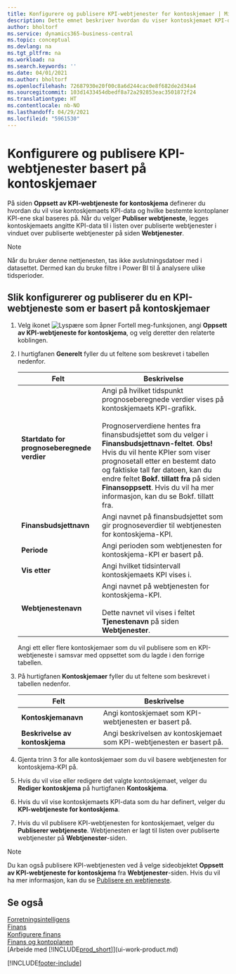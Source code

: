```yaml
---
title: Konfigurere og publisere KPI-webtjenester for kontoskjemaer | Microsoft Docs
description: Dette emnet beskriver hvordan du viser kontoskjemaet KPI-data som er basert på bestemte kontoskjemaer.
author: bholtorf
ms.service: dynamics365-business-central
ms.topic: conceptual
ms.devlang: na
ms.tgt_pltfrm: na
ms.workload: na
ms.search.keywords: ''
ms.date: 04/01/2021
ms.author: bholtorf
ms.openlocfilehash: 72687930e20f00c8a6d244cac0e8f682de2d34a4
ms.sourcegitcommit: 103d1433454dbedf8a72a292853eac3501872f24
ms.translationtype: HT
ms.contentlocale: nb-NO
ms.lasthandoff: 04/29/2021
ms.locfileid: "5961530"
---
```

# <a name="set-up-and-publish-kpi-web-services-based-on-account-schedules"></a>Konfigurere og publisere KPI-webtjenester basert på kontoskjemaer
På siden **Oppsett av KPI-webtjeneste for kontoskjema** definerer du hvordan du vil vise kontoskjemaets KPI-data og hvilke bestemte kontoplaner KPI-ene skal baseres på. Når du velger **Publiser webtjeneste**, legges kontoskjemaets angitte KPI-data til i listen over publiserte webtjenester i vinduet over publiserte webtjenester på siden **Webtjenester**.  

> [!NOTE]
> Når du bruker denne nettjenesten, tas ikke avslutningsdatoer med i datasettet. Dermed kan du bruke filtre i Power BI til å analysere ulike tidsperioder.

## <a name="to-set-up-and-publish-a-kpi-web-service-that-is-based-on-account-schedules"></a>Slik konfigurerer og publiserer du en KPI-webtjeneste som er basert på kontoskjemaer  
1.  Velg ikonet ![Lyspære som åpner Fortell meg-funksjonen](media/ui-search/search_small.png "Fortell hva du vil gjøre"), angi **Oppsett av KPI-webtjeneste for kontoskjema**, og velg deretter den relaterte koblingen.  
2.  I hurtigfanen **Generelt** fyller du ut feltene som beskrevet i tabellen nedenfor.  

    |Felt|Beskrivelse|  
    |---------------------------------|---------------------------------------|  
    |**Startdato for prognoseberegnede verdier**|Angi på hvilket tidspunkt prognoseberegnede verdier vises på kontoskjemaets KPI-grafikk.<br /><br /> Prognoserverdiene hentes fra finansbudsjettet som du velger i **Finansbudsjettnavn-feltet**. **Obs!** Hvis du vil hente KPIer som viser prognosetall etter en bestemt dato og faktiske tall før datoen, kan du endre feltet **Bokf. tillatt fra** på siden **Finansoppsett**. Hvis du vil ha mer informasjon, kan du se Bokf. tillatt fra.|  
    |**Finansbudsjettnavn**|Angi navnet på finansbudsjettet som gir prognoseverdier til webtjenesten for kontoskjema-KPI.|  
    |**Periode**|Angi perioden som webtjenesten for kontoskjema-KPI er basert på.|  
    |**Vis etter**|Angi hvilket tidsintervall kontoskjemaets KPI vises i.|  
    |**Webtjenestenavn**|Angi navnet på webtjenesten for kontoskjema-KPI.<br /><br /> Dette navnet vil vises i feltet **Tjenestenavn** på siden **Webtjenester**.|  

    Angi ett eller flere kontoskjemaer som du vil publisere som en KPI-webtjeneste i samsvar med oppsettet som du lagde i den forrige tabellen.  

3.  På hurtigfanen **Kontoskjemaer** fyller du ut feltene som beskrevet i tabellen nedenfor.  

    |Felt|Beskrivelse|  
    |---------------------------------|---------------------------------------|  
    |**Kontoskjemanavn**|Angi kontoskjemaet som KPI-webtjenesten er basert på.|  
    |**Beskrivelse av kontoskjema**|Angi beskrivelsen av kontoskjemaet som KPI-webtjenesten er basert på.|  

4.  Gjenta trinn 3 for alle kontoskjemaer som du vil basere webtjenesten for kontoskjema-KPI på.  
5.  Hvis du vil vise eller redigere det valgte kontoskjemaet, velger du **Rediger kontoskjema** på hurtigfanen **Kontoskjema**.  
6.  Hvis du vil vise kontoskjemaets KPI-data som du har definert, velger du **KPI-webtjeneste for kontoskjema**.  
7.  Hvis du vil publisere KPI-webtjenesten for kontoskjemaet, velger du **Publiserer webtjeneste**. Webtjenesten er lagt til listen over publiserte webtjenester på **Webtjenester**-siden.  

> [!NOTE]  
>  Du kan også publisere KPI-webtjenesten ved å velge sideobjektet **Oppsett av KPI-webtjeneste for kontoskjema** fra **Webtjenester**-siden. Hvis du vil ha mer informasjon, kan du se [Publisere en webtjeneste](across-how-publish-web-service.md).  

## <a name="see-also"></a>Se også  
[Forretningsintelligens](bi.md)  
[Finans](finance.md)  
[Konfigurere finans](finance-setup-finance.md)  
[Finans og kontoplanen](finance-general-ledger.md)  
[Arbeide med [!INCLUDE[prod_short](includes/prod_short.md)]](ui-work-product.md)


[!INCLUDE[footer-include](includes/footer-banner.md)]